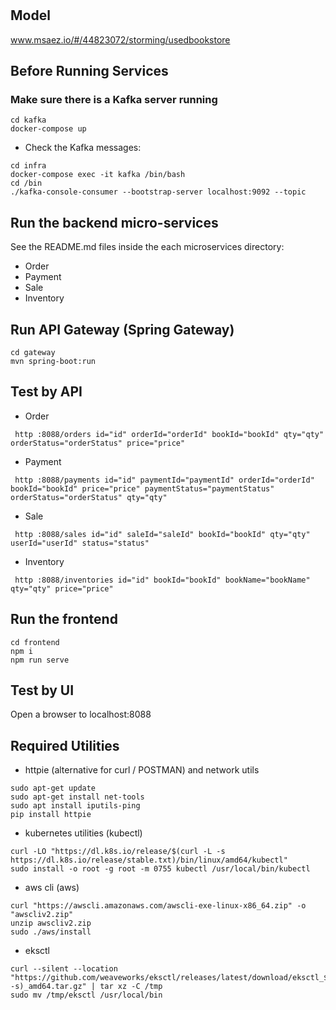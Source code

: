 # 

## Model
www.msaez.io/#/44823072/storming/usedbookstore

## Before Running Services
### Make sure there is a Kafka server running
```
cd kafka
docker-compose up
```
- Check the Kafka messages:
```
cd infra
docker-compose exec -it kafka /bin/bash
cd /bin
./kafka-console-consumer --bootstrap-server localhost:9092 --topic
```

## Run the backend micro-services
See the README.md files inside the each microservices directory:

- Order
- Payment
- Sale
- Inventory


## Run API Gateway (Spring Gateway)
```
cd gateway
mvn spring-boot:run
```

## Test by API
- Order
```
 http :8088/orders id="id" orderId="orderId" bookId="bookId" qty="qty" orderStatus="orderStatus" price="price" 
```
- Payment
```
 http :8088/payments id="id" paymentId="paymentId" orderId="orderId" bookId="bookId" price="price" paymentStatus="paymentStatus" orderStatus="orderStatus" qty="qty" 
```
- Sale
```
 http :8088/sales id="id" saleId="saleId" bookId="bookId" qty="qty" userId="userId" status="status" 
```
- Inventory
```
 http :8088/inventories id="id" bookId="bookId" bookName="bookName" qty="qty" price="price" 
```


## Run the frontend
```
cd frontend
npm i
npm run serve
```

## Test by UI
Open a browser to localhost:8088

## Required Utilities

- httpie (alternative for curl / POSTMAN) and network utils
```
sudo apt-get update
sudo apt-get install net-tools
sudo apt install iputils-ping
pip install httpie
```

- kubernetes utilities (kubectl)
```
curl -LO "https://dl.k8s.io/release/$(curl -L -s https://dl.k8s.io/release/stable.txt)/bin/linux/amd64/kubectl"
sudo install -o root -g root -m 0755 kubectl /usr/local/bin/kubectl
```

- aws cli (aws)
```
curl "https://awscli.amazonaws.com/awscli-exe-linux-x86_64.zip" -o "awscliv2.zip"
unzip awscliv2.zip
sudo ./aws/install
```

- eksctl 
```
curl --silent --location "https://github.com/weaveworks/eksctl/releases/latest/download/eksctl_$(uname -s)_amd64.tar.gz" | tar xz -C /tmp
sudo mv /tmp/eksctl /usr/local/bin
```

